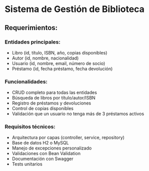 
# Sistema de Gestión de Biblioteca

## Requerimientos:

### Entidades principales:
- Libro (id, título, ISBN, año, copias disponibles)
- Autor (id, nombre, nacionalidad)
- Usuario (id, nombre, email, número de socio)
- Préstamo (id, fecha préstamo, fecha devolución)

### Funcionalidades:
- CRUD completo para todas las entidades
- Búsqueda de libros por título/autor/ISBN
- Registro de préstamos y devoluciones
- Control de copias disponibles
- Validación que un usuario no tenga más de 3 préstamos activos

###  Requisitos técnicos:
- Arquitectura por capas (controller, service, repository)
- Base de datos H2 o MySQL
- Manejo de excepciones personalizado
- Validaciones con Bean Validation
- Documentación con Swagger
- Tests unitarios
